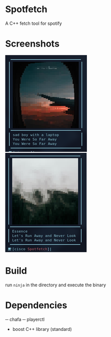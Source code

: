 # Spotfetch
A C++ fetch tool for spotify

# Screenshots
![alt text](https://github.com/xfcisco/spotfetch/blob/main/shots/pic1.png)
![alt text](https://github.com/xfcisco/spotfetch/blob/main/shots/pic2.png)

# Build
run `ninja` in the directory and execute the binary

# Dependencies
  ─ chafa
  ─ playerctl
  - boost C++ library (standard)
